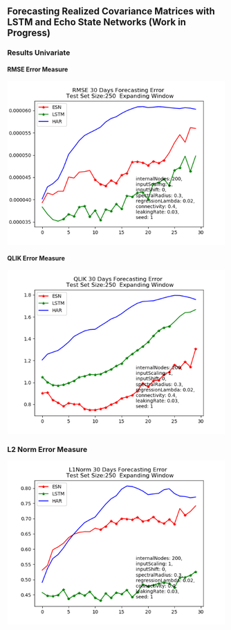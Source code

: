 ## Forecasting Realized Covariance Matrices with LSTM and Echo State Networks (Work in Progress)

### Results Univariate 

#### RMSE Error Measure
<div align='center'>
  <img src='Pictures/Figure1a.png'>
</div>

#### QLIK Error Measure
<div align='center'>
  <img src='Pictures/Figure1b.png'>
</div>

### L2 Norm Error Measure
<div align='center'>
  <img src='Pictures/Figure1c.png'>
</div>
